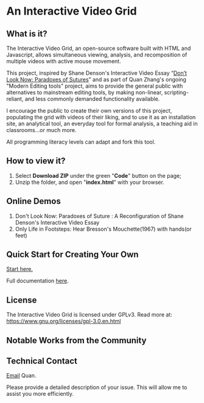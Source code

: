 # An Interactive Video Grid

## What is it?
The Interactive Video Grid, an open-source software built with HTML and Javascript, allows simultaneous viewing, analysis, and recomposition of multiple videos with active mouse movement.

This project, inspired by Shane Denson's Interactive Video Essay “<a href="https://shanedenson.com/stuff/dont-look-now-javascript/index.html">Don’t Look Now: Paradoxes of Sutures</a>” and as part of Quan Zhang's ongoing "Modern Editing tools" project, aims to provide the general public with alternatives to mainstream editing tools, by making non-linear, scripting-reliant, and less commonly demanded functionality available.

I encourage the public to create their own versions of this project, populating the grid with videos of their liking, and to use it as an installation site, an analytical tool, an everyday tool for formal analysis, a teaching aid in classrooms...or much more.

All programming literacy levels can adapt and fork this tool. 

## How to view it?
1. Select **Download ZIP** under the green "**Code**" button on the page;
2. Unzip the folder, and open "**index.html**" with your browser.

## Online Demos
1. Don't Look Now: Paradoxes of Suture : A Reconfiguration of Shane Denson's Interactive Video Essay
2. Only Life in Footsteps: Hear Bresson's Mouchette(1967) with hands(or feet)

## Quick Start for Creating Your Own
<a href="https://quan-1.gitbook.io/interactive-video-grid/start-now-get-the-videos-ready.">Start here.</a>

Full documentation <a href="https://quan-1.gitbook.io/interactive-video-grid/">here</a>.

## License
The Interactive Video Grid is licensed under GPLv3.
Read more at: https://www.gnu.org/licenses/gpl-3.0.en.html

## Notable Works from the Community

## Technical Contact

<a href="mailto:quanzh4396@gmail.com">Email</a> Quan.

Please provide a detailed description of your issue. This will allow me to assist you more efficiently. 

